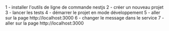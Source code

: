 1 - installer l'outils de ligne de commande nestjs
2 - créer un nouveau projet 
3 - lancer les tests
4 - démarrer le projet en mode développement
5 - aller sur la page http://localhost:3000
6 - changer le message dans le service
7 - aller sur la page http://localhost:3000
